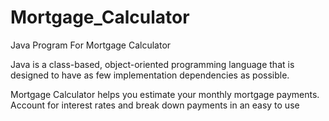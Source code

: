 # Mortgage_Calculator
Java Program For Mortgage Calculator

Java is a class-based, object-oriented programming language that is designed to have as few implementation dependencies as possible.

 Mortgage Calculator helps you estimate your monthly mortgage payments. Account for interest rates and break down payments in an easy to use

